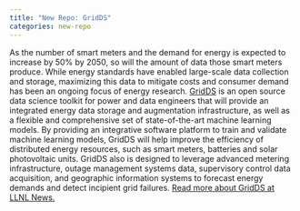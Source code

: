 ```yaml
---
title: "New Repo: GridDS"
categories: new-repo
---
```


 As the number of smart meters and the demand for energy is expected to increase by 50% by 2050, so will the amount of data those smart meters produce. While energy standards have enabled large-scale data collection and storage, maximizing this data to mitigate costs and consumer demand has been an ongoing focus of energy research. [GridDS](https://github.com/llnl/gridds) is an open source data science toolkit for power and data engineers that will provide an integrated energy data storage and augmentation infrastructure, as well as a flexible and comprehensive set of state-of-the-art machine learning models. By providing an integrative software platform to train and validate machine learning models, GridDS will help improve the efficiency of distributed energy resources, such as smart meters, batteries and solar photovoltaic units. GridDS also is designed to leverage advanced metering infrastructure, outage management systems data, supervisory control data acquisition, and geographic information systems to forecast energy demands and detect incipient grid failures. [Read more about GridDS at LLNL News.](https://www.llnl.gov/news/open-source-data-science-toolkit-energy-gridds)
